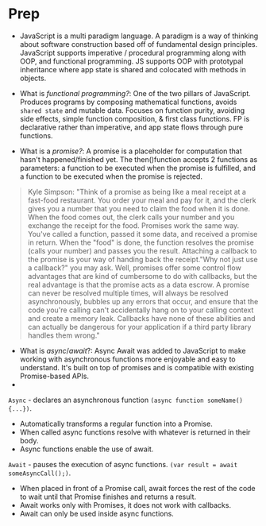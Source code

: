 # Prep

* JavaScript is a multi paradigm language. A paradigm is a way of thinking about software construction based off of fundamental design principles. JavaScript supports imperative / procedural programming along with OOP, and functional programming. JS supports OOP with prototypal inheritance where app state is shared and colocated with methods in objects.

* What is *functional programming?*: One of the two pillars of JavaScript. Produces programs by composing mathematical functions, avoids `shared state` and mutable data. Focuses on function purity, avoiding side effects, simple function composition, & first class functions. FP is declarative rather than imperative, and app state flows through pure functions.

* What is a *promise?*: A promise is a placeholder for computation that hasn't happened/finished yet. The then()function accepts 2 functions as parameters: a function to be executed when the promise is fulfilled, and a function to be executed when the promise is rejected.

> Kyle Simpson: "Think of a promise as being like a meal receipt at a fast-food restaurant. You order your meal and pay for it, and the clerk gives you a number that you need to claim the food when it is done. When the food comes out, the clerk calls your number and you exchange the receipt for the food. Promises work the same way. You've called a function, passed it some data, and received a promise in return. When the "food" is done, the function resolves the promise (calls your number) and passes you the result. Attaching a callback to the promise is your way of handing back the receipt."Why not just use a callback?" you may ask. Well, promises offer some control flow advantages that are kind of cumbersome to do with callbacks, but the real advantage is that the promise acts as a data escrow. A promise can never be resolved multiple times, will always be resolved asynchronously, bubbles up any errors that occur, and ensure that the code you're calling can't accidentally hang on to your calling context and create a memory leak. Callbacks have none of these abilities and can actually be dangerous for your application if a third party library handles them wrong."

* What is *async*/*await*?: Async Await was added to JavaScript to make working with asynchronous functions more enjoyable and easy to understand. It's built on top of promises and is compatible with existing Promise-based APIs. 
* 
`Async` - declares an asynchronous function `(async function someName(){...})`.
- Automatically transforms a regular function into a Promise.
- When called async functions resolve with whatever is returned in their body.
- Async functions enable the use of await.

`Await` - pauses the execution of async functions. `(var result = await someAsyncCall();)`.
- When placed in front of a Promise call, await forces the rest of the code to wait until that Promise finishes and returns a result.
- Await works only with Promises, it does not work with callbacks.
- Await can only be used inside async functions.